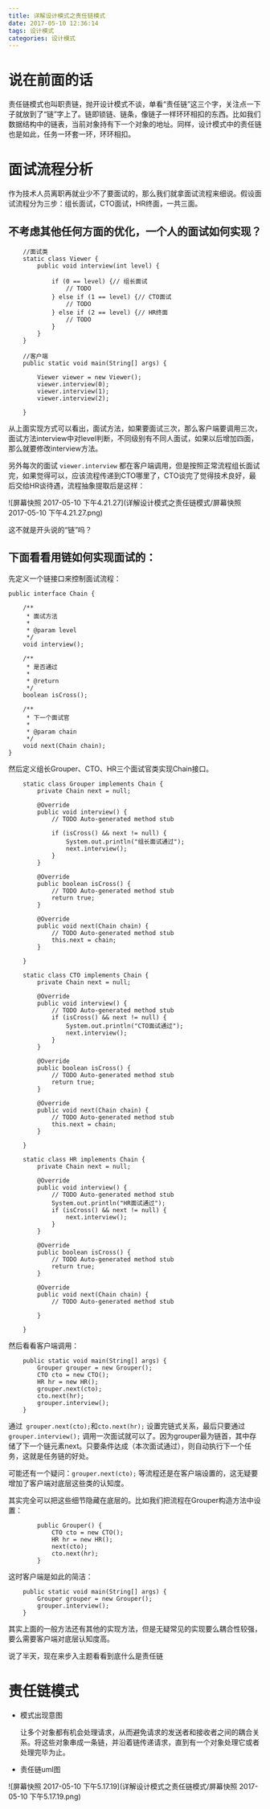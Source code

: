 ```yaml
---
title: 详解设计模式之责任链模式
date: 2017-05-10 12:36:14
tags: 设计模式
categories: 设计模式
---
```


# 说在前面的话

责任链模式也叫职责链，抛开设计模式不谈，单看“责任链”这三个字，关注点一下子就放到了“链”字上了。链即锁链、链条，像链子一样环环相扣的东西。比如我们数据结构中的链表，当前对象持有下一个对象的地址。同样，设计模式中的责任链也是如此，任务一环套一环，环环相扣。

<!-- more -->

# 面试流程分析

作为技术人员离职再就业少不了要面试的，那么我们就拿面试流程来细说。假设面试流程分为三步：组长面试，CTO面试，HR终面，一共三面。

## 不考虑其他任何方面的优化，一个人的面试如何实现？

```
	//面试类
	static class Viewer {
		public void interview(int level) {

			if (0 == level) {// 组长面试
				// TODO
			} else if (1 == level) {// CTO面试
				// TODO
			} else if (2 == level) {// HR终面
				// TODO
			}
		}
	}
```

```
	//客户端
	public static void main(String[] args) {

		Viewer viewer = new Viewer();
		viewer.interview(0);
		viewer.interview(1);
		viewer.interview(2);

	}
```

从上面实现方式可以看出，面试方法，如果要面试三次，那么客户端要调用三次，面试方法interview中对level判断，不同级别有不同人面试，如果以后增加四面，那么就要修改interview方法。

另外每次的面试 `viewer.interview` 都在客户端调用，但是按照正常流程组长面试完，如果觉得可以，应该流程传递到CTO哪里了，CTO谈完了觉得技术良好，最后交给HR谈待遇，流程抽象提取后是这样：



![屏幕快照 2017-05-10 下午4.21.27](详解设计模式之责任链模式/屏幕快照 2017-05-10 下午4.21.27.png)

这不就是开头说的“链”吗？

## 下面看看用链如何实现面试的：



先定义一个链接口来控制面试流程：

```
public interface Chain {

	/**
	 * 面试方法
	 * 
	 * @param level
	 */
	void interview();

	/**
	 * 是否通过
	 * 
	 * @return
	 */
	boolean isCross();

	/**
	 * 下一个面试官
	 * 
	 * @param chain
	 */
	void next(Chain chain);
}
```

然后定义组长Grouper、CTO、HR三个面试官类实现Chain接口。

```
	static class Grouper implements Chain {
		private Chain next = null;

		@Override
		public void interview() {
			// TODO Auto-generated method stub

			if (isCross() && next != null) {
				System.out.println("组长面试通过");
				next.interview();
			}
		}

		@Override
		public boolean isCross() {
			// TODO Auto-generated method stub
			return true;
		}

		@Override
		public void next(Chain chain) {
			// TODO Auto-generated method stub
			this.next = chain;
		}

	}

	static class CTO implements Chain {
		private Chain next = null;

		@Override
		public void interview() {
			// TODO Auto-generated method stub
			if (isCross() && next != null) {
				System.out.println("CTO面试通过");
				next.interview();
			}
		}

		@Override
		public boolean isCross() {
			// TODO Auto-generated method stub
			return true;
		}

		@Override
		public void next(Chain chain) {
			// TODO Auto-generated method stub
			this.next = chain;
		}

	}

	static class HR implements Chain {
		private Chain next = null;

		@Override
		public void interview() {
			// TODO Auto-generated method stub
			System.out.println("HR面试通过");
			if (isCross() && next != null) {
				next.interview();
			}
		}

		@Override
		public boolean isCross() {
			// TODO Auto-generated method stub
			return true;
		}

		@Override
		public void next(Chain chain) {
			// TODO Auto-generated method stub

		}

	}
```

然后看看客户端调用：

```
	public static void main(String[] args) {
		Grouper grouper = new Grouper();
		CTO cto = new CTO();
		HR hr = new HR();
		grouper.next(cto);
		cto.next(hr);
		grouper.interview();
	}
```

通过` grouper.next(cto);`和`cto.next(hr);` 设置完链式关系，最后只要通过`grouper.interview();` 调用一次面试就可以了。因为grouper最为链首，其中存储了下一个链元素next。只要条件达成（本次面试通过），则自动执行下一个任务，这就是任务链的好处。

可能还有一个疑问：`grouper.next(cto);` 等流程还是在客户端设置的，这无疑要增加了客户端对底层这些类的认知度。

其实完全可以把这些细节隐藏在底层的。比如我们把流程在Grouper构造方法中设置：

```
		public Grouper() {
			CTO cto = new CTO();
			HR hr = new HR();
			next(cto);
			cto.next(hr);
		}
```

这时客户端是如此的简洁：

```
	public static void main(String[] args) {
		Grouper grouper = new Grouper();
		grouper.interview();
	}
```

其实上面的一般方法还有其他的实现方法，但是无疑常见的实现要么耦合性较强，要么需要客户端对底层认知度高。

说了半天，现在来步入主题看看到底什么是责任链



# 责任链模式

- 模式出现意图

  让多个对象都有机会处理请求，从而避免请求的发送者和接收者之间的耦合关系。将这些对象串成一条链，并沿着链传递请求，直到有一个对象处理它或者处理完毕为止。



- 责任链uml图

![屏幕快照 2017-05-10 下午5.17.19](详解设计模式之责任链模式/屏幕快照 2017-05-10 下午5.17.19.png)

